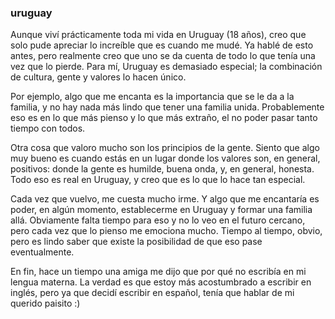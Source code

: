 ### uruguay

Aunque viví prácticamente toda mi vida en Uruguay (18 años), creo que solo pude apreciar lo increíble que es cuando me mudé. Ya hablé de esto antes, pero realmente creo que uno se da cuenta de todo lo que tenía una vez que lo pierde. Para mí, Uruguay es demasiado especial; la combinación de cultura, gente y valores lo hacen único.

Por ejemplo, algo que me encanta es la importancia que se le da a la familia, y no hay nada más lindo que tener una familia unida. Probablemente eso es en lo que más pienso y lo que más extraño, el no poder pasar tanto tiempo con todos.

Otra cosa que valoro mucho son los principios de la gente. Siento que algo muy bueno es cuando estás en un lugar donde los valores son, en general, positivos: donde la gente es humilde, buena onda, y, en general, honesta. Todo eso es real en Uruguay, y creo que es lo que lo hace tan especial.

Cada vez que vuelvo, me cuesta mucho irme. Y algo que me encantaría es poder, en algún momento, establecerme en Uruguay y formar una familia allá. Obviamente falta tiempo para eso y no lo veo en el futuro cercano, pero cada vez que lo pienso me emociona mucho. Tiempo al tiempo, obvio, pero es lindo saber que existe la posibilidad de que eso pase eventualmente.

En fin, hace un tiempo una amiga me dijo que por qué no escribía en mi lengua materna. La verdad es que estoy más acostumbrado a escribir en inglés, pero ya que decidí escribir en español, tenía que hablar de mi querido paisito :)
